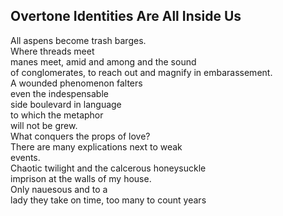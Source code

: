 Overtone Identities Are All Inside Us
-------------------------------------
All aspens become trash barges.  
Where threads meet  
manes meet, amid and among and the sound  
of conglomerates, to reach out and magnify in embarassement.  
A wounded phenomenon falters  
even the indespensable  
side boulevard in language  
to which the metaphor  
will not be grew.  
What conquers the props of love?  
There are many explications next to weak  
events.  
Chaotic twilight and the calcerous honeysuckle  
imprison at the walls of my house.  
Only nauesous and to a  
lady they take on time, too many to count years  

